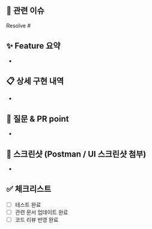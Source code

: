 ## 🔗 관련 이슈
<!-- 관련 이슈를 적어주세요. -->
Resolve #

## ✨ Feature 요약
-

## 📋 상세 구현 내역
<!-- 해당 PR의 작업 내용을 적어주세요 -->
- 

## 🙏 질문 & PR point
<!-- PR과정에서 다른 팀원이 알아야할 사항이나 궁금증을 적어주세요 -->
-

## 📸 스크린샷 (Postman / UI 스크린샷 첨부)
<!-- 첨부해주세요. -->
- 

## ✅ 체크리스트
- [ ] 테스트 완료
- [ ] 관련 문서 업데이트 완료
- [ ] 코드 리뷰 반영 완료
